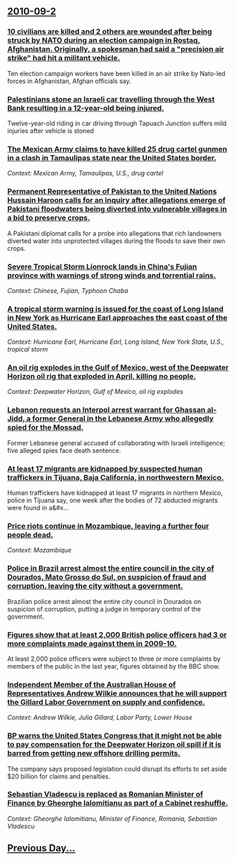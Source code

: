## [2010-09-2](/news/2010/09/2/index.md)

### [10 civilians are killed and 2 others are wounded after being struck by NATO during an election campaign in Rostaq, Afghanistan. Originally, a spokesman had said a "precision air strike" had hit a militant vehicle. ](/news/2010/09/2/10-civilians-are-killed-and-2-others-are-wounded-after-being-struck-by-nato-during-an-election-campaign-in-rostaq-afghanistan-originally.md)
Ten election campaign workers have been killed in an air strike by Nato-led forces in Afghanistan, Afghan officials say.

### [Palestinians stone an Israeli car travelling through the West Bank resulting in a 12-year-old being injured. ](/news/2010/09/2/palestinians-stone-an-israeli-car-travelling-through-the-west-bank-resulting-in-a-12-year-old-being-injured.md)
Twelve-year-old riding in car driving through Tapuach Junction suffers mild injuries after vehicle is stoned 

### [The Mexican Army claims to have killed 25 drug cartel gunmen in a clash in Tamaulipas state near the United States border. ](/news/2010/09/2/the-mexican-army-claims-to-have-killed-25-drug-cartel-gunmen-in-a-clash-in-tamaulipas-state-near-the-united-states-border.md)
_Context: Mexican Army, Tamaulipas, U.S., drug cartel_

### [Permanent Representative of Pakistan to the United Nations Hussain Haroon calls for an inquiry after allegations emerge of Pakistani floodwaters being diverted into vulnerable villages in a bid to preserve crops. ](/news/2010/09/2/permanent-representative-of-pakistan-to-the-united-nations-hussain-haroon-calls-for-an-inquiry-after-allegations-emerge-of-pakistani-floodwa.md)
A Pakistani diplomat calls for a probe into allegations that rich landowners diverted water into unprotected villages during the floods to save their own crops.

### [Severe Tropical Storm Lionrock lands in China's Fujian province with warnings of strong winds and torrential rains. ](/news/2010/09/2/severe-tropical-storm-lionrock-lands-in-china-s-fujian-province-with-warnings-of-strong-winds-and-torrential-rains.md)
_Context: Chinese, Fujian, Typhoon Chaba_

### [A tropical storm warning is issued for the coast of Long Island in New York as Hurricane Earl approaches the east coast of the United States. ](/news/2010/09/2/a-tropical-storm-warning-is-issued-for-the-coast-of-long-island-in-new-york-as-hurricane-earl-approaches-the-east-coast-of-the-united-states.md)
_Context: Hurricane Earl, Hurricane Earl, Long Island, New York State, U.S., tropical storm_

### [An oil rig explodes in the Gulf of Mexico, west of the Deepwater Horizon oil rig that exploded in April, killing no people. ](/news/2010/09/2/an-oil-rig-explodes-in-the-gulf-of-mexico-west-of-the-deepwater-horizon-oil-rig-that-exploded-in-april-killing-no-people.md)
_Context: Deepwater Horizon, Gulf of Mexico, oil rig explodes_

### [Lebanon requests an Interpol arrest warrant for Ghassan al-Jidd, a former General in the Lebanese Army who allegedly spied for the Mossad. ](/news/2010/09/2/lebanon-requests-an-interpol-arrest-warrant-for-ghassan-al-jidd-a-former-general-in-the-lebanese-army-who-allegedly-spied-for-the-mossad.md)
Former Lebanese general accused of collaborating with Israeli intelligence; five alleged spies face death sentence.

### [At least 17 migrants are kidnapped by suspected human traffickers in Tijuana, Baja California, in northwestern Mexico. ](/news/2010/09/2/at-least-17-migrants-are-kidnapped-by-suspected-human-traffickers-in-tijuana-baja-california-in-northwestern-mexico.md)
Human&#x20;traffickers&#x20;have&#x20;kidnapped&#x20;at&#x20;least&#x20;17&#x20;migrants&#x20;in&#x20;northern&#x20;Mexico,&#x20;police&#x20;in&#x20;Tijuana&#x20;say,&#x20;one&#x20;week&#x20;after&#x20;the&#x20;bodies&#x20;of&#x20;72&#x20;abducted&#x20;migrants&#x20;were&#x20;found&#x20;in&#x20;a&#x...

### [Price riots continue in Mozambique, leaving a further four people dead. ](/news/2010/09/2/price-riots-continue-in-mozambique-leaving-a-further-four-people-dead.md)
_Context: Mozambique_

### [Police in Brazil arrest almost the entire council in the city of Dourados, Mato Grosso do Sul, on suspicion of fraud and corruption, leaving the city without a government. ](/news/2010/09/2/police-in-brazil-arrest-almost-the-entire-council-in-the-city-of-dourados-mato-grosso-do-sul-on-suspicion-of-fraud-and-corruption-leaving.md)
Brazilian police arrest almost the entire city council in Dourados on suspicion of corruption, putting a judge in temporary control of the government.

### [Figures show that at least 2,000 British police officers had 3 or more complaints made against them in 2009-10. ](/news/2010/09/2/figures-show-that-at-least-2-000-british-police-officers-had-3-or-more-complaints-made-against-them-in-2009-10.md)
At least 2,000 police officers were subject to three or more complaints by members of the public in the last year, figures obtained by the BBC show.

### [Independent Member of the Australian House of Representatives Andrew Wilkie announces that he will support the Gillard Labor Government on supply and confidence. ](/news/2010/09/2/independent-member-of-the-australian-house-of-representatives-andrew-wilkie-announces-that-he-will-support-the-gillard-labor-government-on-s.md)
_Context: Andrew Wilkie, Julia Gillard, Labor Party, Lower House_

### [BP warns the United States Congress that it might not be able to pay compensation for the Deepwater Horizon oil spill if it is barred from getting new offshore drilling permits. ](/news/2010/09/2/bp-warns-the-united-states-congress-that-it-might-not-be-able-to-pay-compensation-for-the-deepwater-horizon-oil-spill-if-it-is-barred-from-g.md)
The company says proposed legislation could disrupt its efforts to set aside $20 billion for claims and penalties.

### [Sebastian Vladescu is replaced as Romanian Minister of Finance by Gheorghe Ialomitianu as part of a Cabinet reshuffle. ](/news/2010/09/2/sebastian-vladescu-is-replaced-as-romanian-minister-of-finance-by-gheorghe-ialomitianu-as-part-of-a-cabinet-reshuffle.md)
_Context: Gheorghe Ialomitianu, Minister of Finance, Romania, Sebastian Vladescu_

## [Previous Day...](/news/2010/09/1/index.md)


